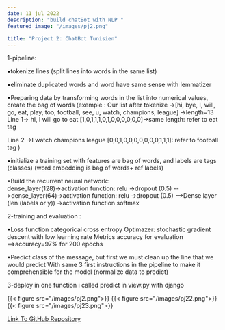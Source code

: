```yaml
---
date: 11 jul 2022
description: "build chatBot with NLP "
featured_image: "/images/pj2.png"

title: "Project 2: ChatBot Tunisien"
---
```


1-pipeline:

•tokenize lines (split lines into words in the same list)

•eliminate duplicated words and word have same sense  with lemmatizer

•Preparing data by transforming words in the list into numerical values, create the bag of words (exemple :
Our list after tokenize ->[hi, bye, I, will, go, eat, play, too, football, see, u, watch, champions, league] ->length=13
Line 1-> hi, I will go to eat 
	   [1,0,1,1,1,0,1,0,0,0,0,0,0]->same length: refer to eat tag
       
Line 2 ->I watch champions league
        [0,0,1,0,0,0,0,0,0,0,1,1,1]: refer to football tag
)

•initialize a training set with features are bag of words, and labels are tags (classes)  (word embedding  is  bag of words+ ref labels)

•Build the  recurrent  neural network:  
dense_layer(128)->activation function: relu ->dropout (0.5) -->dense_layer(64)->activation function: relu ->dropout (0.5)
-->Dense layer (len (labels or y)) ->activation function softmax 

2-training and evaluation : 

•Loss function categorical cross entropy 
Optimazer: stochastic gradient descent with low learning rate
Metrics accuracy for evaluation ==>accuracy=97% for 200 epochs 

•Predict class of the message, but first we must clean up the line that we would predict 
 With same 3 first instructions in the pipeline to make it comprehensible for the model (normalize data to predict)

3-deploy  in one function i called predict in view.py  with django 


{{< figure src="/images/pj2.png">}} {{< figure src="/images/pj22.png">}} {{< figure src="/images/pj23.png">}}


[Link To GitHub Repository](https://github.com/AliSaidiPortfolio/ChatBotTunisien)

